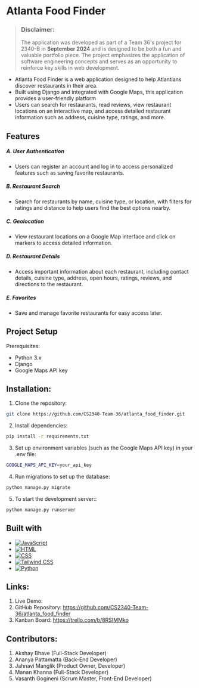 # Atlanta Food Finder

> ### Disclaimer:
> The application was developed as part of a Team 36's project for 2340-B in **September 2024** and is designed to be both a fun and valuable portfolio piece.
> The project emphasizes the application of software engineering concepts and serves as an opportunity to reinforce key skills in web development.

* Atlanta Food Finder is a web application designed to help Atlantians discover restaurants in their area.
* Built using Django and integrated with Google Maps, this application provides a user-friendly platform
* Users can search for restaurants, read reviews, view restaurant locations on an interactive map, and access detailed restaurant information such as address, cuisine type, ratings, and more.




## Features
##### A. User Authentication
* Users can register an account and log in to access personalized features such as saving favorite restaurants.
##### B. Restaurant Search
* Search for restaurants by name, cuisine type, or location, with filters for ratings and distance to help users find the best options nearby.
##### C. Geolocation
* View restaurant locations on a Google Map interface and click on markers to access detailed information.
##### D. Restaurant Details
* Access important information about each restaurant, including contact details, cuisine type, address, open hours, ratings, reviews, and directions to the restaurant.
##### E. Favorites
* Save and manage favorite restaurants for easy access later.



## Project Setup
Prerequisites:
* Python 3.x
* Django
* Google Maps API key

## Installation:
1. Clone the repository:
 ```sh
git clone https://github.com/CS2340-Team-36/atlanta_food_finder.git
```

2. Install dependencies:
```sh
pip install -r requirements.txt
```
3. Set up environment variables (such as the Google Maps API key) in your .env file:
```sh
GOOGLE_MAPS_API_KEY=your_api_key
```

4. Run migrations to set up the database:
```sh
python manage.py migrate
```


5. To start the development server::
```sh
python manage.py runserver
```


## Built with
* [![JavaScript][JavaScript.com]][JavaScript-url]
* [![HTML][HTML.com]][HTML-url]
* [![CSS][CSS.com]][CSS-url]
* [![Tailwind CSS][TailwindCSS.com]][TailwindCSS-url]
* [![Python][Python.org]][Python-url]


[JavaScript.com]: https://img.shields.io/badge/JavaScript-323330?style=for-the-badge&logo=javascript
[JavaScript-url]: https://www.javascript.com/

[HTML.com]: https://img.shields.io/badge/HTML5-E34F26?style=for-the-badge&logo=html5
[HTML-url]: https://developer.mozilla.org/en-US/docs/Web/HTML

[CSS.com]: https://img.shields.io/badge/CSS3-1572B6?style=for-the-badge&logo=css3
[CSS-url]: https://developer.mozilla.org/en-US/docs/Web/CSS

[TailwindCSS.com]: https://img.shields.io/badge/TailwindCSS-38B2AC?style=for-the-badge&logo=tailwind-css
[TailwindCSS-url]: https://tailwindcss.com/

[Python.org]: https://img.shields.io/badge/Python-3776AB?style=for-the-badge&logo=python
[Python-url]: https://www.python.org/

## Links:
1. Live Demo:
2. GitHub Repository: https://github.com/CS2340-Team-36/atlanta_food_finder
3. Kanban Board: https://trello.com/b/8RSIMMko


## Contributors:
1. Akshay Bhave (Full-Stack Developer)
2. Ananya Pattamatta (Back-End Developer)
3. Jahnavi Manglik (Product Owner, Developer)
4. Manan Khanna (Full-Stack Developer)
5. Vasanth Gogineni (Scrum Master, Front-End Developer)
